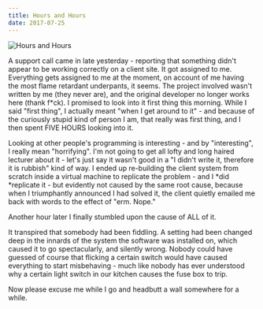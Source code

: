 ```yaml
---
title: Hours and Hours
date: 2017-07-25
---
```


![Hours and Hours](https://source.unsplash.com/npxXWgQ33ZQ/1600x900)

A support call came in late yesterday - reporting that something didn't appear to be working correctly on a client site. It got assigned to me. Everything gets assigned to me at the moment, on account of me having the most flame retardant underpants, it seems. The project involved wasn't written by me (they never are), and the original developer no longer works here (thank f*ck). I promised to look into it first thing this morning. While I said "first thing", I actually meant "when I get around to it" - and because of the curiously stupid kind of person I am, that really was first thing, and I then spent FIVE HOURS looking into it.

Looking at other people's programming is interesting - and by "interesting", I really mean "horrifying". I'm not going to get all lofty and long haired lecturer about it - let's just say it wasn't good in a "I didn't write it, therefore it is rubbish" kind of way. I ended up re-building the client system from scratch inside a virtual machine to replicate the problem - and I *did *replicate it - but evidently not caused by the same root cause, because when I triumphantly announced I had solved it, the client quietly emailed me back with words to the effect of "erm. Nope."

Another hour later I finally stumbled upon the cause of ALL of it.

It transpired that somebody had been fiddling. A setting had been changed deep in the innards of the system the software was installed on, which caused it to go spectacularly, and silently wrong. Nobody could have guessed of course that flicking a certain switch would have caused everything to start misbehaving - much like nobody has ever understood why a certain light switch in our kitchen causes the fuse box to trip.

Now please excuse me while I go and headbutt a wall somewhere for a while.